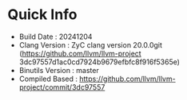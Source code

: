 # Quick Info
* Build Date : 20241204
* Clang Version : ZyC clang version 20.0.0git (https://github.com/llvm/llvm-project 3dc97557d1ac0cd7924b9679efbfc8f916f5365e)
* Binutils Version : master
* Compiled Based : https://github.com/llvm/llvm-project/commit/3dc97557

